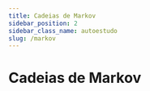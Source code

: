 ```yaml
---
title: Cadeias de Markov
sidebar_position: 2
sidebar_class_name: autoestudo
slug: /markov
---
```


# Cadeias de Markov
